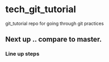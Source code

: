 # tech_git_tutorial
git_tutorial repo for going through git practices

## Next up .. compare to master.

### Line up steps
